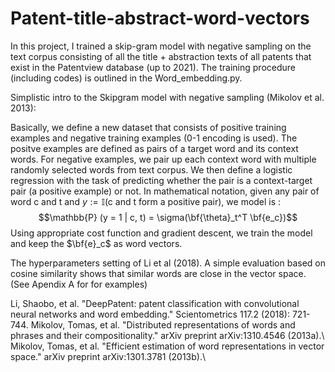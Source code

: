 # Patent-title-abstract-word-vectors
In this project, I trained a skip-gram model with negative sampling on the text corpus consisting of all the title + abstraction texts of all patents that exist in the Patentview database (up to 2021). The training procedure (including codes) is outlined in the Word_embedding.py. 

Simplistic intro to the Skipgram model with negative sampling (Mikolov et al. 2013):

Basically, we define a new dataset that consists of positive training examples and negative training examples (0-1 encoding is used). The positve examples are defined as pairs of a target word and its context words. For negative examples, we pair up each context word with multiple randomly selected words from text corpus. We then define a logistic regression with the task of predicting whether the pair is a context-target pair (a positive example) or not. 
In mathematical notation, given any pair of word c and t and $y := \mathbb{I} (\text{c and t form a positive pair})$, we model is :
$$\mathbb{P} (y = 1 | c, t) = \sigma(\bf{\theta}_t^T \bf{e_c})$$
Using appropriate cost function and gradient descent, we train the model and keep the $\bf{e}_c$ as word vectors.

The hyperparameters setting of Li et al (2018). A simple evaluation based on cosine similarity shows that similar words are close in the vector space. (See Apendix A for for examples)

Li, Shaobo, et al. "DeepPatent: patent classification with convolutional neural networks and word embedding." Scientometrics 117.2 (2018): 721-744.
Mikolov, Tomas, et al. "Distributed representations of words and phrases and their compositionality." arXiv preprint arXiv:1310.4546 (2013a).\\
Mikolov, Tomas, et al. "Efficient estimation of word representations in vector space." arXiv preprint arXiv:1301.3781 (2013b).\\
